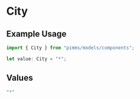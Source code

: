 # City

## Example Usage

```typescript
import { City } from "pimms/models/components";

let value: City = "*";
```

## Values

```typescript
"*"
```